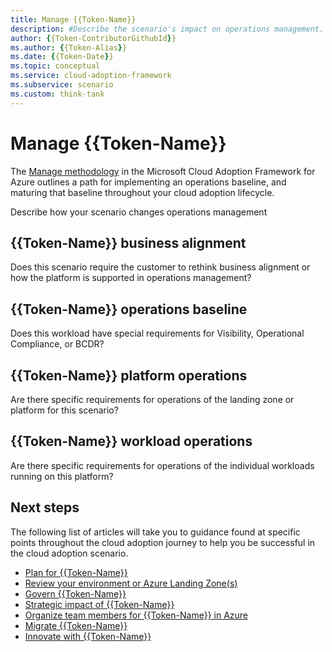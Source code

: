 ```yaml
---
title: Manage {{Token-Name}}
description: #Describe the scenario's impact on operations management.
author: {{Token-ContributorGithubId}}
ms.author: {{Token-Alias}}
ms.date: {{Token-Date}}
ms.topic: conceptual
ms.service: cloud-adoption-framework
ms.subservice: scenario
ms.custom: think-tank
---
```


# Manage {{Token-Name}}

The [Manage methodology](https://docs.microsoft.com/azure/cloud-adoption-framework/manage) in the Microsoft Cloud Adoption Framework for Azure outlines a path for implementing an operations baseline, and maturing that baseline throughout your cloud adoption lifecycle.

Describe how your scenario changes operations management

## {{Token-Name}} business alignment

Does this scenario require the customer to rethink business alignment or how the platform is supported in operations management?

## {{Token-Name}} operations baseline

Does this workload have special requirements for Visibility, Operational Compliance, or BCDR?

## {{Token-Name}} platform operations

Are there specific requirements for operations of the landing zone or platform for this scenario?

## {{Token-Name}} workload operations

Are there specific requirements for operations of the individual workloads running on this platform?

## Next steps

The following list of articles will take you to guidance found at specific points throughout the cloud adoption journey to help you be successful in the cloud adoption scenario.

- [Plan for {{Token-Name}}](./plan.md)
- [Review your environment or Azure Landing Zone(s)](./ready.md)
- [Govern {{Token-Name}}](./govern.md)
- [Strategic impact of {{Token-Name}}](./secure.md)
- [Organize team members for {{Token-Name}} in Azure](./organize.md)
- [Migrate {{Token-Name}}](./migrate.md)
- [Innovate with {{Token-Name}}](./innovate.md)